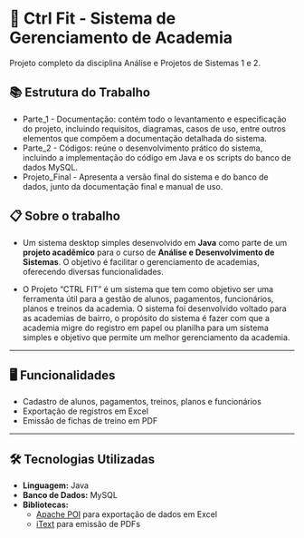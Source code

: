 # 🎉 Ctrl Fit - Sistema de Gerenciamento de Academia

Projeto completo da disciplina Análise e Projetos de Sistemas 1 e 2.

## 📚 Estrutura do Trabalho
- Parte_1 - Documentação: contém todo o levantamento e especificação do projeto, incluindo requisitos, diagramas, casos de uso, entre outros elementos que compõem a documentação detalhada do sistema.
- Parte_2 - Códigos: reúne o desenvolvimento prático do sistema, incluindo a implementação do código em Java e os scripts do banco de dados MySQL.
- Projeto_Final - Apresenta a versão final do sistema e do banco de dados, junto da documentação final e manual de uso.

## 📋 Sobre o trabalho
- Um sistema desktop simples desenvolvido em **Java** como parte de um **projeto acadêmico** para o curso de **Análise e Desenvolvimento de Sistemas**. O objetivo é facilitar o gerenciamento de academias, oferecendo diversas funcionalidades.

- O Projeto “CTRL FIT” é um sistema  que tem como objetivo ser uma ferramenta útil para a gestão de alunos, pagamentos, funcionários, planos e treinos da academia. O sistema foi desenvolvido voltado para as academias de bairro, o propósito do sistema é fazer com que a academia migre do registro em papel ou planilha para um sistema simples e objetivo que permite um melhor gerenciamento da academia.

---

## 🖥 Funcionalidades  
- Cadastro de alunos, pagamentos, treinos, planos e funcionários  
- Exportação de registros em Excel  
- Emissão de fichas de treino em PDF  

---

## 🛠️ Tecnologias Utilizadas  
- **Linguagem:** Java  
- **Banco de Dados:** MySQL  
- **Bibliotecas:**  
  - [Apache POI](https://poi.apache.org/) para exportação de dados em Excel
  - [iText](https://itextpdf.com/) para emissão de PDFs


